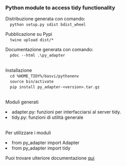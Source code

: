 ### Python module to access tidy functionality


Distribuzione generata con comando:
  <br/>&emsp;`python setup.py sdist bdist_wheel`

Pubblicazione su Pypi
   <br/>&emsp;`twine upload dist/*`

Documentazione generata con comando:
  <br/>&emsp;`pdoc --html .\py_adapter`
  
 <br/>Installazione
  <br/>&emsp;`cd %HOME_TIDY%/basvi/pythonenv`
  <br/>&emsp;`source bin/activate`
  <br/>&emsp;`pip install py_adapter-<version>.tar.gz ` 


<br/>Moduli generati
<li/>adapter.py: funzioni per interfacciarsi al server tidy.
<li/>tidy.py: funzioni di utilità generale


<br/>Per utilizzare i moduli
   <li/>from py_adapter  import Adapter
   <li/>from py_adapter  import tidy
   
   
   
Puoi trovare ulteriore documentazione [qui](./html/py_adapter/index.html)
   